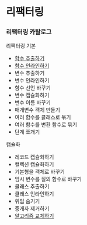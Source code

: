 # 리팩터링

### 리팩터링 카탈로그

리팩터링 기본

- [함수 추출하기](./catalogs/extract-function.md)
- [함수 인라인하기](./catalogs/inline-function.md)
- 변수 추출하기
- 변수 인라인하기
- 함수 선언 바꾸기
- 변수 캡슐화하기
- 변수 이름 바꾸기
- 매개변수 객체 만들기
- 여러 함수를 클래스로 묶기
- 여러 함수를 변환 함수로 묶기
- 단계 쪼개기

캡슐화

- 레코드 캡슐화하기
- 컬렉션 캡슐화하기
- 기본형을 객체로 바꾸기
- 임시 변수를 질의 함수로 바꾸기
- 클래스 추출하기
- 클래스 인라인하기
- 위임 숨기기
- 중개자 제거하기
- [알고리즘 교체하기](./catalogs/substitute-algorithm.md)

